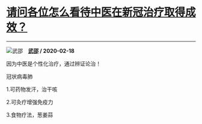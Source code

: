 # [请问各位怎么看待中医在新冠治疗取得成效？](https://www.zhihu.com/answer/1022961112)

-------------------------------------------------------------------

![武邵](https://pic4.zhimg.com/v2-2e5274817059b7ef7637bca80faac134.jpg?source=1940ef5c "武邵")&emsp;**[武邵](https://www.zhihu.com/people/wu-shao-88-22) / 2020-02-18**

因为中医是个性化治疗，通过辨证论治！

冠状病毒肺

1.可药物发汗，治干咳

2.可灸疗增强免疫力

3.食物疗法，葱姜蒜

